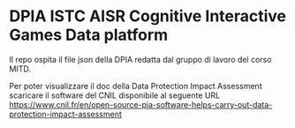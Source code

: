 # DPIA ISTC AISR Cognitive Interactive Games Data platform
Il repo ospita il file json della DPIA redatta dal gruppo di lavoro del corso MITD.

Per poter visualizzare il doc della Data Protection Impact Assessment scaricare il software del CNIL disponibile al seguente URL https://www.cnil.fr/en/open-source-pia-software-helps-carry-out-data-protection-impact-assessment
